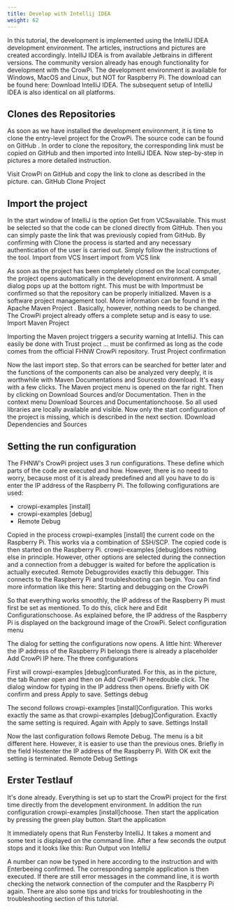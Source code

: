 ```yaml
---
title: Develop with Intellij IDEA
weight: 62
---
```


In this tutorial, the development is implemented using the IntelliJ IDEA development environment. The articles, 
instructions and pictures are created accordingly. IntelliJ IDEA is from available Jetbrains in different versions. 
The community version already has enough functionality for development with the CrowPi. The development environment 
is available for Windows, MacOS and Linux, but NOT for Raspberry Pi. The download can be found here: Download IntelliJ IDEA. 
The subsequent setup of IntelliJ IDEA is also identical on all platforms.

## Clones des Repositories

As soon as we have installed the development environment, it is time to clone the entry-level project for the CrowPi.
The source code can be found on GitHub . In order to clone the repository, the corresponding link must be copied on GitHub 
and then imported into IntelliJ IDEA. Now step-by-step in pictures a more detailed instruction.

Visit CrowPi on GitHub and copy the link to clone as described in the picture. can. GitHub Clone Project

## Import the project

In the start window of IntelliJ is the option Get from VCSavailable. This must be selected so that the code can be cloned 
directly from GitHub. Then you can simply paste the link that was previously copied from GitHub. By confirming with Clone
the process is started and any necessary authentication of the user is carried out. Simply follow the instructions of the 
tool. Import from VCS Insert import from VCS link

As soon as the project has been completely cloned on the local computer, the project opens automatically in the development
environment. A small dialog pops up at the bottom right. This must be with Importmust be confirmed so that the repository 
can be properly initialized. Maven is a software project management tool. More information can be found in the Apache Maven Project . Basically, however, nothing needs to be changed. The CrowPi project already offers a complete setup and is easy to use. Import Maven Project

Importing the Maven project triggers a security warning at IntelliJ. This can easily be done with Trust project ... 
must be confirmed as long as the code comes from the official FHNW CrowPi repository. Trust Project confirmation

Now the last import step. So that errors can be searched for better later and the functions of the components can also
be analyzed very deeply, it is worthwhile with Maven Documentations and Sourcesto download. It's easy with a few clicks.
The Maven project menu is opened on the far right. Then by clicking on Download Sources and/or Documentation. Then in 
the context menu Download Sources and Documentationchoose. So all used libraries are locally available and visible. 
Now only the start configuration of the project is missing, which is described in the next section. IDownload Dependencies 
and Sources

## Setting the run configuration

The FHNW's CrowPi project uses 3 run configurations. These define which parts of the code are executed and how. 
However, there is no need to worry, because most of it is already predefined and all you have to do is enter the 
IP address of the Raspberry Pi. The following configurations are used:

* crowpi-examples [install]
* crowpi-examples [debug]
* Remote Debug

Copied in the process crowpi-examples [install] the current code on the Raspberry Pi. This works via a combination of 
SSH/SCP. The copied code is then started on the Raspberry Pi. crowpi-examples [debug]does nothing else in principle. 
However, other options are selected during the connection and a connection from a debugger is waited for before the 
application is actually executed. Remote Debugprovides exactly this debugger. This connects to the Raspberry Pi and 
troubleshooting can begin. You can find more information like this here: Starting and debugging on the CrowPi

So that everything works smoothly, the IP address of the Raspberry Pi must first be set as mentioned. To do this, 
click here and Edit Configurationschoose. As explained before, the IP address of the Raspberry Pi is displayed on 
the background image of the CrowPi. Select configuration menu

The dialog for setting the configurations now opens. A little hint: Wherever the IP address of the Raspberry Pi 
belongs there is already a placeholder Add CrowPi IP here. The three configurations

First will crowpi-examples [debug]confiurated. For this, as in the picture, the tab Runner open and then on Add CrowPi
IP heredouble click. The dialog window for typing in the IP address then opens. Briefly with OK confirm and press Apply 
to save. Settings debug

The second follows crowpi-examples [install]Configuration. This works exactly the same as that crowpi-examples 
[debug]Configuration. Exactly the same setting is required. Again with Apply to save. Settings Install

Now the last configuration follows Remote Debug. The menu is a bit different here. However, it is easier to use than 
the previous ones. Briefly in the field Hostenter the IP address of the Raspberry Pi. With OK exit the setting is
terminated. Remote Debug Settings

##  Erster Testlauf

It's done already. Everything is set up to start the CrowPi project for the first time directly from the development 
environment. In addition the run configuration crowpi-examples [install]choose. Then start the application by pressing 
the green play button. Start the application

It immediately opens that Run Fensterby IntelliJ. It takes a moment and some text is displayed on the command line. 
After a few seconds the output stops and it looks like this: Run Output von IntelliJ

A number can now be typed in here according to the instruction and with Enterbeeing confirmed. The corresponding 
sample application is then executed. If there are still error messages in the command line, it is worth checking 
the network connection of the computer and the Raspberry Pi again. There are also some tips and tricks for 
troubleshooting in the troubleshooting section of this tutorial. 